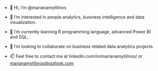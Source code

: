 - 👋 Hi, I’m @marianamytilinos

- 👀 I’m interested in people analytics, business intelligence and data visualization.
- 🌱 I’m currently learning R programming language, advanced Power BI and SQL.
- 💞️ I’m looking to collaborate on business related data analytics projects.

- 📫 Feel free to contact me at linkedin.com/in/marianamytilinos/ or marianamytilinos@outlook.com

<!---
marianamytilinos/marianamytilinos is a ✨ special ✨ repository because its `README.md` (this file) appears on your GitHub profile.
You can click the Preview link to take a look at your changes.
--->
